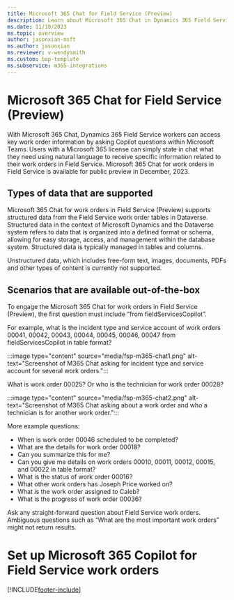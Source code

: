 ```yaml
---
title: Microsoft 365 Chat for Field Service (Preview)
description: Learn about Microsoft 365 Chat in Dynamics 365 Field Service (Preview).
ms.date: 11/10/2023
ms.topic: overview
author: jasonxian-msft
ms.author: jasonxian
ms.reviewer: v-wendysmith
ms.custom: bap-template
ms.subservice: m365-integrations
---
```


# Microsoft 365 Chat for Field Service (Preview)

With Microsoft 365 Chat, Dynamics 365 Field Service workers can access key work order information by asking Copilot questions within Microsoft Teams. Users with a Microsoft 365 license can simply state in chat what they need using natural language to receive specific information related to their work orders in Field Service. Microsoft 365 Chat for work orders in Field Service is available for public preview in December, 2023.

## Types of data that are supported

Microsoft 365 Chat for work orders in Field Service (Preview) supports structured data from the Field Service work order tables in Dataverse. Structured data in the context of Microsoft Dynamics and the Dataverse system refers to data that is organized into a defined format or schema, allowing for easy storage, access, and management within the database system. Structured data is typically managed in tables and columns.

Unstructured data, which includes free-form text, images, documents, PDFs and other types of content is currently not supported.

## Scenarios that are available out-of-the-box

To engage the Microsoft 365 Chat for work orders in Field Service (Preview), the first question must include “from fieldServicesCopilot”.

For example, what is the incident type and service account of work orders 00041, 00042, 00043, 00044, 00045, 00046, 00047 from fieldServicesCopilot in table format?

:::image type="content" source="media/fsp-m365-chat1.png" alt-text="Screenshot of M365 Chat asking for incident type and service account for several work orders.":::

What is work order 00025? Or who is the technician for work order 00028?

:::image type="content" source="media/fsp-m365-chat2.png" alt-text="Screenshot of M365 Chat asking about a work order and who a technician is for another work order.":::

More example questions: 

- When is work order 00046 scheduled to be completed? 
- What are the details for work order 00018? 
- Can you summarize this for me? 
- Can you give me details on work orders 00010, 00011, 00012, 00015, and 00022 in table format? 
- What is the status of work order 00016? 
- What other work orders has Joseph Price worked on? 
- What is the work order assigned to Caleb? 
- What is the progress of work order 00036? 

Ask any straight-forward question about Field Service work orders. Ambiguous questions such as “What are the most important work orders” might not return results.

# Set up Microsoft 365 Copilot for Field Service work orders


[!INCLUDE[footer-include](../includes/footer-banner.md)]
